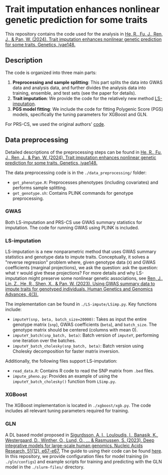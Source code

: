 # Trait imputation enhances nonlinear genetic prediction for some traits
This repository contains the code used for the analysis in [He, R., Fu, J., Ren, J., & Pan, W. (2024). Trait imputation enhances nonlinear genetic prediction for some traits. Genetics, iyae148.](https://doi.org/10.1093/genetics/iyae148)


## Description
The code is organized into three main parts:

1. **Preprocessing and sample splitting**: This part splits the data into GWAS data and analysis data, and further divides the analysis data into training, ensemble, and test sets (see the paper for details).
2. **Trait imputation**: We provide the code for the relatively new method [LS-imputation](https://doi.org/10.1016/j.xhgg.2023.100197).
3. **PGS model fitting**: We include the code for fitting Polygenic Score (PGS) models, specifically the tuning parameters for XGBoost and GLN.

For PRS-CS, we used the original authors' [code](https://github.com/getian107/PRScs).

## Data preprocessing
Detailed descriptions of the preprocessing steps can be found in [He, R., Fu, J., Ren, J., & Pan, W. (2024). Trait imputation enhances nonlinear genetic prediction for some traits. Genetics, iyae148.](https://doi.org/10.1093/genetics/iyae148)

The data preprocessing code is in the `./data_preprocessing/` folder:

- `get_phenotype.R`: Preprocesses phenotypes (including covariates) and performs sample splitting.
- `get_genotype.sh`: Contains PLINK commands for genotype preprocessing.


### GWAS
Both LS-imputation and PRS-CS use GWAS summary statistics for imputation. The code for running GWAS using PLINK is included.


### LS-imputation
LS-imputation is a new nonparametric method that uses GWAS summary statistics and genotype data to impute traits. Conceptually, it solves a "reverse regression" problem where, given genotype data (`X`) and GWAS coefficients (marginal projections), we ask the question: ask the question: what `Y` would give these projections? For more details and why LS-imputation might preserve some nonlinear genetic associations, see [Ren, J., Lin, Z., He, R., Shen, X., & Pan, W. (2023). Using GWAS summary data to impute traits for genotyped individuals. Human Genetics and Genomics Advances, 4(3).](https://doi.org/10.1016/j.xhgg.2023.100197)

The implementation can be found in `./LS-impute/LSimp.py`. Key functions include:

- `imputeY(snp, beta, batch_size=20000)`: Takes as input the entire genotype matrix (`snp`), GWAS coefficients (`beta`), and `batch_size`. The genotype matrix should be centered (columns with mean 0).
- `imputeY_batch(snp_batch, beta)`: Batch version of `imputeY`, performing one iteration over the batches.
- `imputeY_batch_cholesky(snp_batch, beta)`: Batch version using Cholesky decomposition for faster matrix inversion.

Additionally, the following files support LS-imputation:

- `read_data.R`: Contains R code to read the SNP matrix from `.bed` files.
- `impute_pheno.py`: Provides an example of using the `imputeY_batch_cholesky()` function from `LSimp.py`.


### XGBoost
The XGBoost implementation is located in `./xgboost/xgb.py`. The code includes all relevant tuning parameters required for training.


### GLN
A DL based model proposed in [Sigurdsson, A. I., Louloudis, I., Banasik, K., Westergaard, D., Winther, O., Lund, O., ... & Rasmussen, S. (2023). Deep integrative models for large-scale human genomics. Nucleic Acids Research, 51(12), e67-e67.](https://doi.org/10.1093/nar/gkad373)
The guide to using their code can be found [here](https://eir.readthedocs.io/en/latest/index.html).
In this repository, we provide configuration files for model training (in `./gln/configs`) and example scripts for training and predicting with the GLN model in the `./slurm-files/` directory.